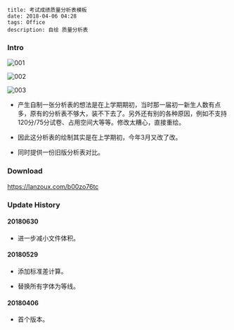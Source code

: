 ```
title: 考试成绩质量分析表模板
date: 2018-04-06 04:28
tags: Office
description: 自绘 质量分析表
```

### Intro

![001](/res/20180406-0428-001.webp)

![002](/res/20180406-0428-002.webp)

![003](/res/20180406-0428-003.webp)

* 产生自制一张分析表的想法是在上学期期初，当时那一届初一新生人数有点多，原有的分析表不够大，装不下去了。另外还有别的各种原因，例如不支持120分/75分试卷、占用空间大等等。修改太糟心，直接重绘。

* 因此这分析表的绘制其实是在上学期初，今年3月又改了改。

* 同时提供一份旧版分析表对比。

### Download

<https://lanzoux.com/b00zo76tc>

### Update History

#### 20180630

* 进一步减小文件体积。

#### 20180529

* 添加标准差计算。

* 替换所有字体为等线。

#### 20180406

* 首个版本。
